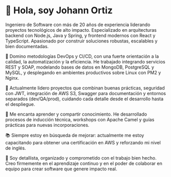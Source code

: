 # 👋 Hola, soy Johann Ortiz

Ingeniero de Software con más de 20 años de experiencia liderando proyectos tecnológicos de alto impacto. Especializado en arquitecturas backend con Node.js, Java y Spring, y frontend modernos con React y TypeScript. Apasionado por construir soluciones robustas, escalables y bien documentadas.

🔧 Domino metodologías DevOps y CI/CD, con una fuerte orientación a la calidad, la automatización y la eficiencia. He trabajado integrando servicios REST y SOAP, modelando bases de datos en MongoDB, PostgreSQL y MySQL, y desplegando en ambientes productivos sobre Linux con PM2 y Nginx.

🚀 Actualmente lidero proyectos que combinan buenas prácticas, seguridad con JWT, integración de AWS S3, Swagger para documentación y entornos separados (dev/QA/prod), cuidando cada detalle desde el desarrollo hasta el despliegue.

🧠 Me encanta aprender y compartir conocimiento. He desarrollado procesos de inducción técnica, workshops con Apache Camel y guías prácticas para nuevas incorporaciones.

📚 Siempre estoy en búsqueda de mejorar: actualmente me estoy capacitando para obtener una certificación en AWS y reforzando mi nivel de inglés.

💬 Soy detallista, organizado y comprometido con el trabajo bien hecho. Creo firmemente en el aprendizaje continuo y en el poder de colaborar en equipo para crear software que genere impacto real.
